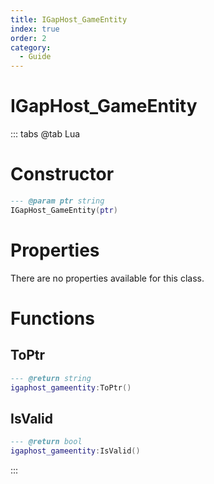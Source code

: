 ```yaml
---
title: IGapHost_GameEntity
index: true
order: 2
category:
  - Guide
---
```


# IGapHost_GameEntity

::: tabs
@tab Lua
# Constructor
```lua
--- @param ptr string
IGapHost_GameEntity(ptr)
```
# Properties
There are no properties available for this class.
# Functions
## ToPtr
```lua
--- @return string
igaphost_gameentity:ToPtr()
```
## IsValid
```lua
--- @return bool
igaphost_gameentity:IsValid()
```

:::